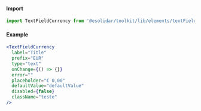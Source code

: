 #### Import

```js static
import TextFieldCurrency from '@esolidar/toolkit/lib/elements/textFieldCurrency';
```

#### Example

```jsx
<TextFieldCurrency
  label="Title"
  prefix="EUR"
  type="text"
  onChange={() => {}}
  error=""
  placeholder="€ 0,00"
  defaultValue="defaultValue"
  disabled={false}
  className="teste"
/>
```
